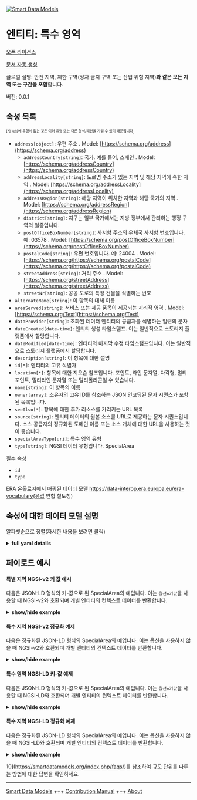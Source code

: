 <!-- 10-Header -->    
[![Smart Data Models](https://smartdatamodels.org/wp-content/uploads/2022/01/SmartDataModels_logo.png "Logo")](https://smartdatamodels.org)    
엔티티: 특수 영역    
==========<!-- /10-Header -->    
<!-- 15-License -->    
[오픈 라이선스](https://github.com/smart-data-models//dataModel.ERA/blob/master/SpecialArea/LICENSE.md)    
[문서 자동 생성](https://docs.google.com/presentation/d/e/2PACX-1vTs-Ng5dIAwkg91oTTUdt8ua7woBXhPnwavZ0FxgR8BsAI_Ek3C5q97Nd94HS8KhP-r_quD4H0fgyt3/pub?start=false&loop=false&delayms=3000#slide=id.gb715ace035_0_60)    
<!-- /15-License -->    
<!-- 20-Description -->    
글로벌 설명: 안전 지역, 제한 구역(정차 금지 구역 또는 산업 위험 지역)**과 같은 모든 지역 또는 구간을 포함**합니다.    
버전: 0.0.1    
<!-- /20-Description -->    
<!-- 30-PropertiesList -->    
## 속성 목록    
<sup><sub>[*] 속성에 유형이 없는 것은 여러 유형 또는 다른 형식/패턴을 가질 수 있기 때문입니다</sub></sup>.    
- `address[object]`: 우편 주소  . Model: [https://schema.org/address](https://schema.org/address)	- `addressCountry[string]`: 국가. 예를 들어, 스페인  . Model: [https://schema.org/addressCountry](https://schema.org/addressCountry)    
	- `addressLocality[string]`: 도로명 주소가 있는 지역 및 해당 지역에 속한 지역  . Model: [https://schema.org/addressLocality](https://schema.org/addressLocality)    
	- `addressRegion[string]`: 해당 지역이 위치한 지역과 해당 국가의 지역  . Model: [https://schema.org/addressRegion](https://schema.org/addressRegion)    
	- `district[string]`: 지구는 일부 국가에서는 지방 정부에서 관리하는 행정 구역의 일종입니다.      
	- `postOfficeBoxNumber[string]`: 사서함 주소의 우체국 사서함 번호입니다. 예: 03578  . Model: [https://schema.org/postOfficeBoxNumber](https://schema.org/postOfficeBoxNumber)    
	- `postalCode[string]`: 우편 번호입니다. 예: 24004  . Model: [https://schema.org/https://schema.org/postalCode](https://schema.org/https://schema.org/postalCode)    
	- `streetAddress[string]`: 거리 주소  . Model: [https://schema.org/streetAddress](https://schema.org/streetAddress)    
	- `streetNr[string]`: 공공 도로의 특정 건물을 식별하는 번호      
- `alternateName[string]`: 이 항목의 대체 이름  - `areaServed[string]`: 서비스 또는 제공 품목이 제공되는 지리적 영역  . Model: [https://schema.org/Text](https://schema.org/Text)- `dataProvider[string]`: 조화된 데이터 엔티티의 공급자를 식별하는 일련의 문자  - `dateCreated[date-time]`: 엔티티 생성 타임스탬프. 이는 일반적으로 스토리지 플랫폼에서 할당합니다.  - `dateModified[date-time]`: 엔티티의 마지막 수정 타임스탬프입니다. 이는 일반적으로 스토리지 플랫폼에서 할당합니다.  - `description[string]`: 이 항목에 대한 설명  - `id[*]`: 엔티티의 고유 식별자  - `location[*]`: 항목에 대한 지오숀 참조입니다. 포인트, 라인 문자열, 다각형, 멀티포인트, 멀티라인 문자열 또는 멀티폴리곤일 수 있습니다.  - `name[string]`: 이 항목의 이름  - `owner[array]`: 소유자의 고유 ID를 참조하는 JSON 인코딩된 문자 시퀀스가 포함된 목록입니다.  - `seeAlso[*]`: 항목에 대한 추가 리소스를 가리키는 URL 목록  - `source[string]`: 엔티티 데이터의 원본 소스를 URL로 제공하는 문자 시퀀스입니다. 소스 공급자의 정규화된 도메인 이름 또는 소스 개체에 대한 URL을 사용하는 것이 좋습니다.  - `specialAreaType[uri]`: 특수 영역 유형  - `type[string]`: NGSI 데이터 유형입니다. SpecialArea  <!-- /30-PropertiesList -->    
<!-- 35-RequiredProperties -->    
필수 속성    
- `id`  - `type`  <!-- /35-RequiredProperties -->    
<!-- 40-RequiredProperties -->    
ERA 온톨로지에서 매핑된 데이터 모델 https://data-interop.era.europa.eu/era-vocabulary(유럽 연합 철도청)    
<!-- /40-RequiredProperties -->    
<!-- 50-DataModelHeader -->    
## 속성에 대한 데이터 모델 설명    
알파벳순으로 정렬(자세한 내용을 보려면 클릭)    
<!-- /50-DataModelHeader -->    
<!-- 60-ModelYaml -->    
<details><summary><strong>full yaml details</strong></summary>      
```yaml    
SpecialArea:      
  description: 'Encompasses all those areas or sections such as safe areas, restricted areas (non-stopping areas or industrial risk locations).'      
  properties:      
    address:      
      description: The mailing address      
      properties:      
        addressCountry:      
          description: 'The country. For example, Spain'      
          type: string      
          x-ngsi:      
            model: https://schema.org/addressCountry      
            type: Property      
        addressLocality:      
          description: 'The locality in which the street address is, and which is in the region'      
          type: string      
          x-ngsi:      
            model: https://schema.org/addressLocality      
            type: Property      
        addressRegion:      
          description: 'The region in which the locality is, and which is in the country'      
          type: string      
          x-ngsi:      
            model: https://schema.org/addressRegion      
            type: Property      
        district:      
          description: 'A district is a type of administrative division that, in some countries, is managed by the local government'      
          type: string      
          x-ngsi:      
            type: Property      
        postOfficeBoxNumber:      
          description: 'The post office box number for PO box addresses. For example, 03578'      
          type: string      
          x-ngsi:      
            model: https://schema.org/postOfficeBoxNumber      
            type: Property      
        postalCode:      
          description: 'The postal code. For example, 24004'      
          type: string      
          x-ngsi:      
            model: https://schema.org/https://schema.org/postalCode      
            type: Property      
        streetAddress:      
          description: The street address      
          type: string      
          x-ngsi:      
            model: https://schema.org/streetAddress      
            type: Property      
        streetNr:      
          description: Number identifying a specific property on a public street      
          type: string      
          x-ngsi:      
            type: Property      
      type: object      
      x-ngsi:      
        model: https://schema.org/address      
        type: Property      
    alternateName:      
      description: An alternative name for this item      
      type: string      
      x-ngsi:      
        type: Property      
    areaServed:      
      description: The geographic area where a service or offered item is provided      
      type: string      
      x-ngsi:      
        model: https://schema.org/Text      
        type: Property      
    dataProvider:      
      description: A sequence of characters identifying the provider of the harmonised data entity      
      type: string      
      x-ngsi:      
        type: Property      
    dateCreated:      
      description: Entity creation timestamp. This will usually be allocated by the storage platform      
      format: date-time      
      type: string      
      x-ngsi:      
        type: Property      
    dateModified:      
      description: Timestamp of the last modification of the entity. This will usually be allocated by the storage platform      
      format: date-time      
      type: string      
      x-ngsi:      
        type: Property      
    description:      
      description: A description of this item      
      type: string      
      x-ngsi:      
        type: Property      
    id:      
      anyOf:      
        - description: Identifier format of any NGSI entity      
          maxLength: 256      
          minLength: 1      
          pattern: ^[\w\-\.\{\}\$\+\*\[\]`|~^@!,:\\]+$      
          type: string      
          x-ngsi:      
            type: Property      
        - description: Identifier format of any NGSI entity      
          format: uri      
          type: string      
          x-ngsi:      
            type: Property      
      description: Unique identifier of the entity      
      x-ngsi:      
        type: Property      
    location:      
      description: 'Geojson reference to the item. It can be Point, LineString, Polygon, MultiPoint, MultiLineString or MultiPolygon'      
      oneOf:      
        - description: Geojson reference to the item. Point      
          properties:      
            bbox:      
              items:      
                type: number      
              minItems: 4      
              type: array      
            coordinates:      
              items:      
                type: number      
              minItems: 2      
              type: array      
            type:      
              enum:      
                - Point      
              type: string      
          required:      
            - type      
            - coordinates      
          title: GeoJSON Point      
          type: object      
          x-ngsi:      
            type: GeoProperty      
        - description: Geojson reference to the item. LineString      
          properties:      
            bbox:      
              items:      
                type: number      
              minItems: 4      
              type: array      
            coordinates:      
              items:      
                items:      
                  type: number      
                minItems: 2      
                type: array      
              minItems: 2      
              type: array      
            type:      
              enum:      
                - LineString      
              type: string      
          required:      
            - type      
            - coordinates      
          title: GeoJSON LineString      
          type: object      
          x-ngsi:      
            type: GeoProperty      
        - description: Geojson reference to the item. Polygon      
          properties:      
            bbox:      
              items:      
                type: number      
              minItems: 4      
              type: array      
            coordinates:      
              items:      
                items:      
                  items:      
                    type: number      
                  minItems: 2      
                  type: array      
                minItems: 4      
                type: array      
              type: array      
            type:      
              enum:      
                - Polygon      
              type: string      
          required:      
            - type      
            - coordinates      
          title: GeoJSON Polygon      
          type: object      
          x-ngsi:      
            type: GeoProperty      
        - description: Geojson reference to the item. MultiPoint      
          properties:      
            bbox:      
              items:      
                type: number      
              minItems: 4      
              type: array      
            coordinates:      
              items:      
                items:      
                  type: number      
                minItems: 2      
                type: array      
              type: array      
            type:      
              enum:      
                - MultiPoint      
              type: string      
          required:      
            - type      
            - coordinates      
          title: GeoJSON MultiPoint      
          type: object      
          x-ngsi:      
            type: GeoProperty      
        - description: Geojson reference to the item. MultiLineString      
          properties:      
            bbox:      
              items:      
                type: number      
              minItems: 4      
              type: array      
            coordinates:      
              items:      
                items:      
                  items:      
                    type: number      
                  minItems: 2      
                  type: array      
                minItems: 2      
                type: array      
              type: array      
            type:      
              enum:      
                - MultiLineString      
              type: string      
          required:      
            - type      
            - coordinates      
          title: GeoJSON MultiLineString      
          type: object      
          x-ngsi:      
            type: GeoProperty      
        - description: Geojson reference to the item. MultiLineString      
          properties:      
            bbox:      
              items:      
                type: number      
              minItems: 4      
              type: array      
            coordinates:      
              items:      
                items:      
                  items:      
                    items:      
                      type: number      
                    minItems: 2      
                    type: array      
                  minItems: 4      
                  type: array      
                type: array      
              type: array      
            type:      
              enum:      
                - MultiPolygon      
              type: string      
          required:      
            - type      
            - coordinates      
          title: GeoJSON MultiPolygon      
          type: object      
          x-ngsi:      
            type: GeoProperty      
      x-ngsi:      
        type: GeoProperty      
    name:      
      description: The name of this item      
      type: string      
      x-ngsi:      
        type: Property      
    owner:      
      description: A List containing a JSON encoded sequence of characters referencing the unique Ids of the owner(s)      
      items:      
        anyOf:      
          - description: Identifier format of any NGSI entity      
            maxLength: 256      
            minLength: 1      
            pattern: ^[\w\-\.\{\}\$\+\*\[\]`|~^@!,:\\]+$      
            type: string      
            x-ngsi:      
              type: Property      
          - description: Identifier format of any NGSI entity      
            format: uri      
            type: string      
            x-ngsi:      
              type: Property      
        description: Unique identifier of the entity      
        x-ngsi:      
          type: Property      
      type: array      
      x-ngsi:      
        type: Property      
    seeAlso:      
      description: list of uri pointing to additional resources about the item      
      oneOf:      
        - items:      
            format: uri      
            type: string      
          minItems: 1      
          type: array      
        - format: uri      
          type: string      
      x-ngsi:      
        type: Property      
    source:      
      description: 'A sequence of characters giving the original source of the entity data as a URL. Recommended to be the fully qualified domain name of the source provider, or the URL to the source object'      
      type: string      
      x-ngsi:      
        type: Property      
    specialAreaType:      
      description: Special area type      
      format: uri      
      type: string      
      x-ngsi:      
        type: Relationship      
    type:      
      description: NGSI data type. It has to be SpecialArea      
      enum:      
        - SpecialArea      
      type: string      
      x-ngsi:      
        type: Property      
  required:      
    - id      
    - type      
  type: object      
  x-derived-from: http://data.europa.eu/949/SpecialArea      
  x-disclaimer: 'Redistribution and use in source and binary forms, with or without modification, are permitted  provided that the license conditions are met. Copyleft (c) 2023 Contributors to Smart Data Models Program'      
  x-license-url: https://github.com/smart-data-models/dataModel.ERA/blob/master/SpecialArea/LICENSE.md      
  x-model-schema: https://smart-data-models.github.io/dataModel.ERA/Certificate/schema.json      
  x-model-tags: 'ERA vocabulary, railway, train'      
  x-version: 0.0.1      
```    
</details>      
<!-- /60-ModelYaml -->    
<!-- 70-MiddleNotes -->    
<!-- /70-MiddleNotes -->    
<!-- 80-Examples -->    
## 페이로드 예시    
#### 특별 지역 NGSI-v2 키 값 예시    
다음은 JSON-LD 형식의 키-값으로 된 SpecialArea의 예입니다. 이는 `옵션=키값`을 사용할 때 NGSI-v2와 호환되며 개별 엔티티의 컨텍스트 데이터를 반환합니다.    
<details><summary><strong>show/hide example</strong></summary>      
```json  
{  
  "id": "urn:ngsi-ld:SpecialArea:id:LPYR:16529675",  
  "dateCreated": "1992-05-24T05:59:05Z",  
  "dateModified": "1997-01-09T06:38:30Z",  
  "source": "Federal tough Republican popular any. Society he",  
  "name": "Rule discuss business guess picture. Another stuff new five affect artist instead. Yard test remember smile dem",  
  "alternateName": "Field ball any out authority last set. Charge moment Mrs.",  
  "description": "Piece or sell far time then. Focus deal through her marriage some.",  
  "dataProvider": "National worker admit speak interview day. Person hit behind property.",  
  "owner": [  
    "urn:ngsi-ld:SpecialArea:items:OTDU:99373788",  
    "urn:ngsi-ld:SpecialArea:items:LJSH:77643420"  
  ],  
  "seeAlso": [  
    "urn:ngsi-ld:SpecialArea:items:YBMA:89347369"  
  ],  
  "location": {  
    "type": "Point",  
    "coordinates": [  
      22.340017,  
      19.489173  
    ]  
  },  
  "address": {  
    "streetAddress": "Stay I draw painting sometimes chance. Teacher where quality before commercial property.",  
    "addressLocality": "Exactly question left writer eye. Movie land rich another knowledge mu",  
    "addressRegion": "Good over fish perform. Training lead fund true middle force use. Chair along drop that maintain. ",  
    "addressCountry": "Car easy budget their goal along. Against late alone foot hard differen",  
    "postalCode": "Nor various glass why result spee",  
    "postOfficeBoxNumber": "Half reduce ahead on from quite movement. Movie offer enough type. Name organization apply he hotel.",  
    "streetNr": "No entire boy pick imagine another. Describe purpose president third piece none prepare.",  
    "district": "Traditional development argue hundred. Friend usually after among class put."  
  },  
  "areaServed": "City teacher standard court l",  
  "type": "SpecialArea",  
  "specialAreaType": "urn:ngsi-ld:SpecialArea:specialAreaType:KUMC:59668635"  
}  
```  
</details>    
#### 특수 지역 NGSI-v2 정규화 예제    
다음은 정규화된 JSON-LD 형식의 SpecialArea의 예입니다. 이는 옵션을 사용하지 않을 때 NGSI-v2와 호환되며 개별 엔티티의 컨텍스트 데이터를 반환합니다.    
<details><summary><strong>show/hide example</strong></summary>      
```json  
{  
  "id": "urn:ngsi-ld:SpecialArea:id:LPYR:16529675",  
  "dateCreated": {  
    "type": "DateTime",  
    "value": "1992-05-24T05:59:05Z"  
  },  
  "dateModified": {  
    "type": "DateTime",  
    "value": "1997-01-09T06:38:30Z"  
  },  
  "source": {  
    "type": "Text",  
    "value": "Federal tough Republican popular any. Society he"  
  },  
  "name": {  
    "type": "Text",  
    "value": "Rule discuss business guess picture. Another stuff new five affect artist instead. Yard test remember smile dem"  
  },  
  "alternateName": {  
    "type": "Text",  
    "value": "Field ball any out authority last set. Charge moment Mrs."  
  },  
  "description": {  
    "type": "Text",  
    "value": "Piece or sell far time then. Focus deal through her marriage some."  
  },  
  "dataProvider": {  
    "type": "Text",  
    "value": "National worker admit speak interview day. Person hit behind property."  
  },  
  "owner": {  
    "type": "StructuredValue",  
    "value": [  
      "urn:ngsi-ld:SpecialArea:items:OTDU:99373788",  
      "urn:ngsi-ld:SpecialArea:items:LJSH:77643420"  
    ]  
  },  
  "seeAlso": {  
    "type": "StructuredValue",  
    "value": [  
      "urn:ngsi-ld:SpecialArea:items:YBMA:89347369"  
    ]  
  },  
  "location": {  
    "type": "geo:json",  
    "value": {  
      "type": "Point",  
      "coordinates": [  
        22.340017,  
        19.489173  
      ]  
    }  
  },  
  "address": {  
    "type": "StructuredValue",  
    "value": {  
      "streetAddress": "Stay I draw painting sometimes chance. Teacher where quality before commercial property.",  
      "addressLocality": "Exactly question left writer eye. Movie land rich another knowledge mu",  
      "addressRegion": "Good over fish perform. Training lead fund true middle force use. Chair along drop that maintain. ",  
      "addressCountry": "Car easy budget their goal along. Against late alone foot hard differen",  
      "postalCode": "Nor various glass why result spee",  
      "postOfficeBoxNumber": "Half reduce ahead on from quite movement. Movie offer enough type. Name organization apply he hotel.",  
      "streetNr": "No entire boy pick imagine another. Describe purpose president third piece none prepare.",  
      "district": "Traditional development argue hundred. Friend usually after among class put."  
    }  
  },  
  "areaServed": {  
    "type": "Text",  
    "value": "City teacher standard court l"  
  },  
  "type": "SpecialArea",  
  "specialAreaType": {  
    "type": "Text",  
    "value": "urn:ngsi-ld:SpecialArea:specialAreaType:KUMC:59668635"  
  }  
}  
```  
</details>    
#### 특수 영역 NGSI-LD 키-값 예제    
다음은 JSON-LD 형식의 키-값으로 된 SpecialArea의 예입니다. 이는 `옵션=키값`을 사용할 때 NGSI-LD와 호환되며 개별 엔티티의 컨텍스트 데이터를 반환합니다.    
<details><summary><strong>show/hide example</strong></summary>      
```json  
{  
  "id": "urn:ngsi-ld:SpecialArea:id:LPYR:16529675",  
  "dateCreated": "1992-05-24T05:59:05Z",  
  "dateModified": "1997-01-09T06:38:30Z",  
  "source": "Federal tough Republican popular any. Society he",  
  "name": "Rule discuss business guess picture. Another stuff new five affect artist instead. Yard test remember smile dem",  
  "alternateName": "Field ball any out authority last set. Charge moment Mrs.",  
  "description": "Piece or sell far time then. Focus deal through her marriage some.",  
  "dataProvider": "National worker admit speak interview day. Person hit behind property.",  
  "owner": [  
    "urn:ngsi-ld:SpecialArea:items:OTDU:99373788",  
    "urn:ngsi-ld:SpecialArea:items:LJSH:77643420"  
  ],  
  "seeAlso": [  
    "urn:ngsi-ld:SpecialArea:items:YBMA:89347369"  
  ],  
  "location": {  
    "type": "Point",  
    "coordinates": [  
      22.340017,  
      19.489173  
    ]  
  },  
  "address": {  
    "streetAddress": "Stay I draw painting sometimes chance. Teacher where quality before commercial property.",  
    "addressLocality": "Exactly question left writer eye. Movie land rich another knowledge mu",  
    "addressRegion": "Good over fish perform. Training lead fund true middle force use. Chair along drop that maintain. ",  
    "addressCountry": "Car easy budget their goal along. Against late alone foot hard differen",  
    "postalCode": "Nor various glass why result spee",  
    "postOfficeBoxNumber": "Half reduce ahead on from quite movement. Movie offer enough type. Name organization apply he hotel.",  
    "streetNr": "No entire boy pick imagine another. Describe purpose president third piece none prepare.",  
    "district": "Traditional development argue hundred. Friend usually after among class put."  
  },  
  "areaServed": "City teacher standard court l",  
  "type": "SpecialArea",  
  "specialAreaType": "urn:ngsi-ld:SpecialArea:specialAreaType:KUMC:59668635",  
  "@context": [  
    "https://raw.githubusercontent.com/smart-data-models/dataModel.ERA/master/context.jsonld"  
  ]  
}  
```  
</details>    
#### 특수 지역 NGSI-LD 정규화 예제    
다음은 정규화된 JSON-LD 형식의 SpecialArea의 예입니다. 이는 옵션을 사용하지 않을 때 NGSI-LD와 호환되며 개별 엔티티의 컨텍스트 데이터를 반환합니다.    
<details><summary><strong>show/hide example</strong></summary>      
```json  
{  
  "id": "urn:ngsi-ld:SpecialArea:id:BXVG:20578065",  
  "dateCreated": {  
    "type": "Property",  
    "value": {  
      "@type": "DateTime",  
      "@value": "2017-07-13T20:29:53Z"  
    }  
  },  
  "dateModified": {  
    "type": "Property",  
    "value": {  
      "@type": "DateTime",  
      "@value": "1996-03-16T13:18:03Z"  
    }  
  },  
  "source": {  
    "type": "Property",  
    "value": "Work it low government."  
  },  
  "name": {  
    "type": "Property",  
    "value": "Vote upon star show occur. Meeting technology half marriage role number."  
  },  
  "alternateName": {  
    "type": "Property",  
    "value": "Concern threat require Mr suggest benefit. Short run home hard forward."  
  },  
  "description": {  
    "type": "Property",  
    "value": "Environment economy scene se"  
  },  
  "dataProvider": {  
    "type": "Property",  
    "value": "Bar teach middle mean born. Skill have person window media man. Run court treatment eat second."  
  },  
  "owner": {  
    "type": "Property",  
    "value": [  
      "urn:ngsi-ld:SpecialArea:items:AFRV:18308441",  
      "urn:ngsi-ld:SpecialArea:items:MUMA:06460118"  
    ]  
  },  
  "seeAlso": {  
    "type": "Property",  
    "value": [  
      "urn:ngsi-ld:SpecialArea:items:YBKX:99238445"  
    ]  
  },  
  "location": {  
    "type": "Property",  
    "value": {  
      "type": "Point",  
      "coordinates": [  
        -44.9842385,  
        -63.929183  
      ]  
    }  
  },  
  "address": {  
    "type": "Property",  
    "value": {  
      "streetAddress": "Everything how similar",  
      "addressLocality": "Serious off dog record call somebody. C",  
      "addressRegion": "Resource threat scientist candidate specific realize. Education event population he behavior. Other white member chair image.",  
      "addressCountry": "Professor near behind of will little. Pattern agent nothing arm message say he. Size doctor thing me benefit.",  
      "postalCode": "Standard for same agreement foot wind government. Now project citizen within course trial. Country role report wear indicate customer him simply. Trial smile want marriage m",  
      "postOfficeBoxNumber": "Statement court method chance street develop sound.",  
      "streetNr": "Interest she rather media reality attack. Seat service professor.",  
      "district": "Focus "  
    }  
  },  
  "areaServed": {  
    "type": "Property",  
    "value": "Grow same something good. Still go small move fall international mean."  
  },  
  "type": "SpecialArea",  
  "specialAreaType": {  
    "type": "Relationship",  
    "object": "urn:ngsi-ld:SpecialArea:specialAreaType:VEIZ:54748811"  
  },  
  "@context": [  
    "https://raw.githubusercontent.com/smart-data-models/dataModel.ERA/master/context.jsonld"  
  ]  
}  
```  
</details><!-- /80-Examples -->    
<!-- 90-FooterNotes -->    
<!-- /90-FooterNotes -->    
<!-- 95-Units -->    
10](https://smartdatamodels.org/index.php/faqs/)를 참조하여 규모 단위를 다루는 방법에 대한 답변을 확인하세요.    
<!-- /95-Units -->    
<!-- 97-LastFooter -->    
---    
[Smart Data Models](https://smartdatamodels.org) +++ [Contribution Manual](https://bit.ly/contribution_manual) +++ [About](https://bit.ly/Introduction_SDM)<!-- /97-LastFooter -->    

